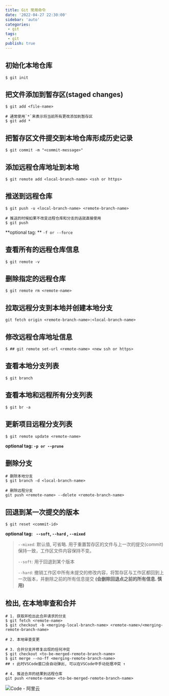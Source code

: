 ```yaml
---
title: Git 常用命令
date: '2022-04-27 22:30:00'
sidebar: 'auto'
categories:
 - git
tags:
 - git
publish: true
---
```


## 初始化本地仓库

```
$ git init
```

## 把文件添加到暂存区(staged changes)

```
$ git add <file-name>

# 通常使用`*`来表示将当前所有更改添加到暂存区
$ git add *
```

## 把暂存区文件提交到本地仓库形成历史记录

```
$ git commit -m "<commit-message>"
```

## 添加远程仓库地址到本地

```
$ git remote add <local-branch-name> <ssh or https>
```

## 推送到远程仓库

```
$ git push -u <local-branch-name> <remote-branch-name>

# 推送的时候如果不改变远程仓库和分支的话就直接使用
$ git push
```

**optional tag: ** `-f or --force`

## 查看所有的远程仓库信息

```
$ git remote -v
```

## 删除指定的远程仓库

```
$ git remote rm <remote-name>
```

## 拉取远程分支到本地并创建本地分支

```
git fetch origin <remote-branch-name>:<local-branch-name>
```

## 修改远程仓库地址信息

```
$ ## git remote set-url <remote-name> <new ssh or https>
```

## 查看本地分支列表

```
$ git branch
```

## 查看本地和远程所有分支列表

```
$ git br -a
```

## 更新项目远程分支列表

```
$ git remote update <remote-name>
```

**optional tag: `-p or --prune`**

## 删除分支

```
# 删除本地分支
$ git branch -d <local-branch-name>

# 删除远程分支
git push <remote-name> --delete <remote-branch-name>
```

## 回退到某一次提交的版本

```
$ git reset <commit-id>
```

**optional tag:  ` --soft`, `--hard` , `--mixed`** 

> `--mixed`: 默认值, 可省略. 用于重置暂存区的文件与上一次的提交(commit)保持一致，工作区文件内容保持不变。
>
> `--soft`: 用于回退到某个版本
>
> `--hard`: 撤销工作区中所有未提交的修改内容，将暂存区与工作区都回到上一次版本，并删除之前的所有信息提交 **(会删除回退点之前的所有信息. 慎用)**

## 检出, 在本地审查和合并

```
# 1. 获取并检出此合并请求的分支
$ git fetch <remote-name>
$ git checkout -b <merging-local-branch-name> <remote-name>/<merging-remote-branch-name>

# 2. 本地审查变更

# 3. 合并分支并修复出现的任何冲突
$ git checkout <to-be-merged-remote-branch-name>
$ git merge --no-ff <merging-remote-branch-name>
## ↑ 此时VSCode窗口会自动弹出, 可以在VSCode中手动处理冲突 ↑

# 4. 推送合并的结果到远程仓库
git push <remote-name> <to-be-merged-remote-branch-name>
```

![Code - 阿里云](https://i.imgur.com/xXjfmQx.png)
